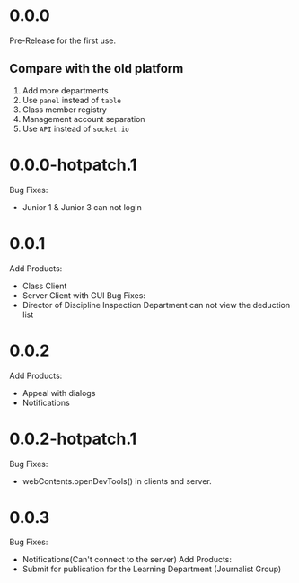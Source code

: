 # 0.0.0

Pre-Release for the first use.

## Compare with the old platform

1. Add more departments
2. Use `panel` instead of `table`
3. Class member registry
4. Management account separation
5. Use `API` instead of `socket.io`

# 0.0.0-hotpatch.1

Bug Fixes:

-   Junior 1 & Junior 3 can not login

# 0.0.1

Add Products:

-   Class Client
-   Server Client with GUI
    Bug Fixes:
-   Director of Discipline Inspection Department can not view the deduction list

# 0.0.2

Add Products:

-   Appeal with dialogs
-   Notifications

# 0.0.2-hotpatch.1

Bug Fixes:

-   webContents.openDevTools() in clients and server.

# 0.0.3

Bug Fixes:

-   Notifications(Can't connect to the server)
    Add Products:
-   Submit for publication for the Learning Department (Journalist Group)
